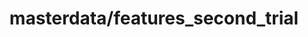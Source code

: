 ---  
schema: LoanAmount, Education_Not_Graduate, Credit_History, Married_Yes, ApplicantIncome, Loan_Status_Y, Self_Employed_Yes, Dependents_3+, Property_Area_Semiurban, Dependents_1, Property_Area_Urban, Loan_Amount_Term, CoapplicantIncome, Dependents_2  
title: masterdata/features_second_trial  
organization: Lab  
notes: Used in 3 lineage(s)  
resources:  
  - name: masterdata/features_second_trial 
    url: file:/Users/kensu/Customers/Kensu/LoanApproval/LAB/masterdata/features_second_trial 
    format : CSV  
license: None  
category:
  - Loan Acceptance Product  
maintainer: User  
maintainer_email: UserMail  
---